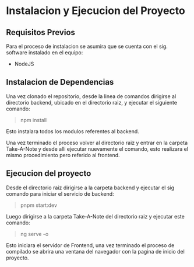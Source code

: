 ﻿# Instalacion y Ejecucion del Proyecto

## Requisitos Previos
Para el proceso de instalacion se asumira que se cuenta con el sig. software instalado en el equipo:
- NodeJS

## Instalacion de Dependencias
Una vez clonado el repositorio, desde la linea de comandos dirigirse al directorio backend, ubicado en el directorio raiz, y ejecutar el siguiente comando:
>npm install

Esto instalara todos los modulos referentes al backend. 

Una vez terminado el proceso volver al directorio raiz y entrar en la carpeta Take-A-Note y desde alli ejecutar nuevamente el comando, esto realizara el mismo procedimiento pero referido al frontend.

## Ejecucion del proyecto
Desde el directorio raiz dirigirse a la carpeta backend y ejecutar el sig comando para iniciar el servicio de backend:
>pnpm start:dev

Luego dirigirse a la carpeta Take-A-Note del directorio raiz y ejecutar este comando:
>ng serve -o

Esto iniciara el servidor de Frontend, una vez terminado el proceso de compilado se abrira una ventana del navegador con la pagina de inicio del proyecto.
